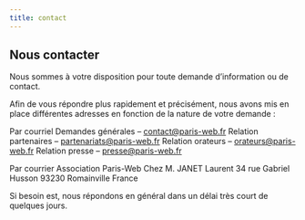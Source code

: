 ```yaml
---
title: contact
---
```


## Nous contacter

Nous sommes à votre disposition pour toute demande d’information ou de contact.

Afin de vous répondre plus rapidement et précisément, nous avons mis en place différentes adresses en fonction de la nature de votre demande :

Par courriel
    Demandes générales – contact@paris-web.fr 
    Relation partenaires – partenariats@paris-web.fr 
    Relation orateurs – orateurs@paris-web.fr 
    Relation presse – presse@paris-web.fr 

Par courrier
    Association Paris-Web
    Chez M. JANET Laurent
    34 rue Gabriel Husson
    93230 Romainville
    France 

Si besoin est, nous répondons en général dans un délai très court de quelques jours.
